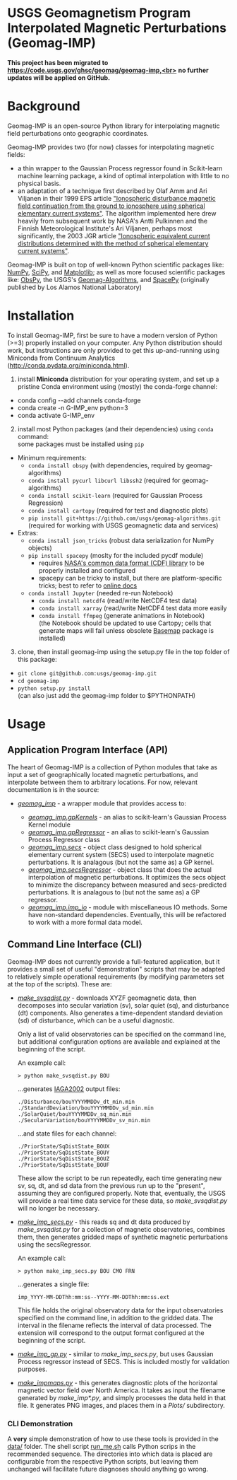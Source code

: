 USGS Geomagnetism Program<br/>Interpolated Magnetic Perturbations (Geomag-IMP)
============================================================

**This project has been migrated to https://code.usgs.gov/ghsc/geomag/geomag-imp,<br>**
**no further updates will be applied on GitHub.**


# Background

Geomag-IMP is an open-source Python library for interpolating magnetic field
perturbations onto geographic coordinates.

Geomag-IMP provides two (for now) classes for interpolating magnetic fields:

- a thin wrapper to the Gaussian Process regressor found in Scikit-learn machine
  learning package, a kind of optimal interpolation with little to no physical
  basis.
- an adaptation of a technique first described by Olaf Amm and Ari Viljanen in
  their 1999 EPS article ["Ionospheric disturbance magnetic field continuation
  from the ground to ionosphere using spherical elementary current systems"][1].
  The algorithm implemented here drew heavily from subsequent work by NASA's
  Antti Pulkinnen and the Finnish Meteorological Institute's Ari Viljanen,
  perhaps most significantly, the 2003 JGR article ["Ionospheric equivalent
  current distributions determined with the method of spherical elementary
  current systems"][2].

Geomag-IMP is built on top of well-known Python scientific packages like:
[NumPy][3], [SciPy][4], and [Matplotlib][5]; as well as more focused scientific
packages like: [ObsPy][6], the USGS's [Geomag-Algorithms][7], and [SpacePy][8]
(originally published by Los Alamos National Laboratory)

# Installation

To install Geomag-IMP, first be sure to have a modern version of Python (>=3) 
properly installed on your computer. Any Python distribution should work, but
instructions are only provided to get this up-and-running using Miniconda from
Continuum Analytics (http://conda.pydata.org/miniconda.html).

1. install **Miniconda** distribution for your operating system, and set up a
   pristine Conda environment using (mostly) the conda-forge channel:
  - conda config --add channels conda-forge
  - conda create -n G-IMP_env python=3
  - conda activate G-IMP_env
2. install most Python packages (and their dependencies) using `conda` command:  
   some packages must be installed using `pip`
  - Minimum requirements:
    - `conda install obspy` (with dependencies, required by geomag-algorithms)
    - `conda install pycurl libcurl libssh2` (required for geomag-algorithms)
    - `conda install scikit-learn` (required for Gaussian Process Regression)
    - `conda install cartopy` (required for test and diagnostic plots)
    - `pip install git+https://github.com/usgs/geomag-algorithms.git` (required
       for working with USGS geomagnetic data and services)
  - Extras:
    - `conda install json_tricks` (robust data serialization for NumPy objects)
    - `pip install spacepy` (moslty for the included pycdf module)
       - requires [NASA's common data format (CDF) library][9] to be 
         properly installed and configured
       - spacepy can be tricky to install, but there are platform-specific
         tricks; best to refer to [online docs][8]
    - `conda install Jupyter` (needed re-run Notebook)
       - `conda install netcdf4` (read/write NetCDF4 test data)
       - `conda install xarray` (read/write NetCDF4 test data more easily
       - `conda install ffmpeg` (generate animations in Notebook)<br/>
         (the Notebook should be updated to use Cartopy; cells that generate
          maps will fail unless obsolete [Basemap][13] package is installed)
3. clone, then install geomag-imp using the setup.py file in the top folder of 
   this package:
  - `git clone git@github.com:usgs/geomag-imp.git`
  - `cd geomag-imp`
  - `python setup.py install`
  <br/>(can also just add the geomag-imp folder to $PYTHONPATH)



# Usage

## Application Program Interface (API)

The heart of Geomag-IMP is a collection of Python modules that take as input a
set of geographically located magnetic perturbations, and interpolate between
them to arbitrary locations. For now, relevant documentation is in the source:

- [*geomag_imp*](./geomag_imp/__init__.py) - a wrapper module that provides
  access to:  

  - [*geomag_imp.gpKernels*][11] - an alias to scikit-learn's Gaussian Process
    Kernel module
  - [*geomag_imp.gpRegressor*][12] - an alias to scikit-learn's Gaussian Process
    Regressor class
  - [*geomag_imp.secs*](./geomag_imp/secs.py) - object class designed to hold
    spherical elementary current system (SECS) used to interpolate magnetic
    perturbations. It is analagous (but not the same as) a GP kernel.
  - [*geomag_imp.secsRegressor*](./geomag_imp/secs.py) - object class that does
    the actual interpolation of magnetic perturbations. It optimizes the secs
    object to minimize the discrepancy between measured and secs-predicted
    perturbations. It is analagous to (but not the same as) a GP regressor.
  - [*geomag_imp.imp_io*](./geomag_imp/imp_io.py) - module with miscellaneous
    IO methods. Some have non-standard dependencies. Eventually, this will be
    refactored to work with a more formal data model.

## Command Line Interface (CLI)

Geomag-IMP does not currently provide a full-featured application, but it
provides a small set of useful "demonstration" scripts that may be adapted to
relatively simple operational requirements (by modifying parameters set at the
top of the scripts). These are:

- [*make_svsqdist.py*](./bin/make_svsqdist.py) - downloads XYZF geomagnetic
  data, then decomposes into  secular variation (sv), solar quiet (sq), and
  disturbance (dt) components. Also generates a time-dependent standard
  deviation (sd) of disturbance, which can be a useful diagnostic.

  Only a list of valid observatories can be specified on the command line, but
  additional configuration options are available and explained at the beginning
  of the script.

  An example call:
  ```
  > python make_svsqdist.py BOU
  ```
  ...generates
  [IAGA2002][10]
  output files:
  ```
  ./Disturbance/bouYYYYMMDDv_dt_min.min
  ./StandardDeviation/bouYYYYMMDDv_sd_min.min
  ./SolarQuiet/bouYYYYMMDDv_sq_min.min
  ./SecularVariation/bouYYYYMMDDv_sv_min.min
  ```
  ...and state files for each channel:
  ```
  ./PriorState/SqDistState_BOUX
  ./PriorState/SqDistState_BOUY
  ./PriorState/SqDistState_BOUZ
  ./PriorState/SqDistState_BOUF
  ```
  These allow the script to be run repeatedly, each time generating new sv, sq,
  dt, and sd data from the previous run up to the "present", assuming they are
  configured properly. Note that, eventually, the USGS will provide a real time
  data service for these data, so *make_svsqdist.py* will no longer be
  necessary.

- [*make_imp_secs.py*](./bin/make_imp_secs.py) - this reads sq and dt data
  produced by *make_svsqdist.py* for a collection of magnetic observatories,
  combines them, then generates gridded maps of synthetic magnetic perturbations
  using the secsRegressor.

  An example call:
  ```
  > python make_imp_secs.py BOU CMO FRN
  ```
  ...generates a single file:
  ```
  imp_YYYY-MM-DDThh:mm:ss--YYYY-MM-DDThh:mm:ss.ext
  ```
  This file holds the original observatory data for the input observatories
  specified on the command line, in addition to the gridded data. The interval
  in the filename reflects the interval of data processed. The extension will
  correspond to the output format configured at the beginning of the script.

- [*make_imp_gp.py*](./bin/make_imp_gp.py) - similar to *make_imp_secs.py*, but
  uses Gaussian Process regressor instead of SECS. This is included mostly for
  validation purposes.

- [*make_impmaps.py*](./bin/make_impmaps.py) - this generates diagnostic plots
  of the horizontal magnetic vector field over North America. It takes as input
  the filename generated by *make_imp&ast;.py*, and simply processes the data
  held in that file. It generates PNG images, and places them in a *Plots/*
  subdirectory.

### CLI Demonstration

A **very** simple demonstration of how to use these tools is provided in the
[data/](./data/) folder. The shell script [run_me.sh](./data/run_me.sh) calls
Python scrips in the recommended sequence. The directories into which data is
placed are configurable from the respective Python scripts, but leaving them
unchanged will facilitate future diagnoses should anything go wrong.

[1]: https://www.terrapub.co.jp/journals/EPS/pdf/5106/51060431.pdf
[2]: http://onlinelibrary.wiley.com/doi/10.1029/2001JA005085/full
[3]: http://www.numpy.org/
[4]: https://www.scipy.org/
[5]: http://matplotlib.org/
[6]: https://github.com/obspy/obspy/wiki
[7]: https://github.com/usgs/geomag-algorithms
[8]: https://spacepy.github.io/install.html
[9]: http://cdaweb.gsfc.nasa.gov/pub/software/cdf/
[10]: https://www.ngdc.noaa.gov/IAGA/vdat/IAGA2002/iaga2002format.html
[11]: https://github.com/scikit-learn/scikit-learn/blob/master/sklearn/gaussian_process/kernels.py
[12]: https://github.com/scikit-learn/scikit-learn/blob/master/sklearn/gaussian_process/gpr.py
[13]: https://matplotlib.org/basemap/
